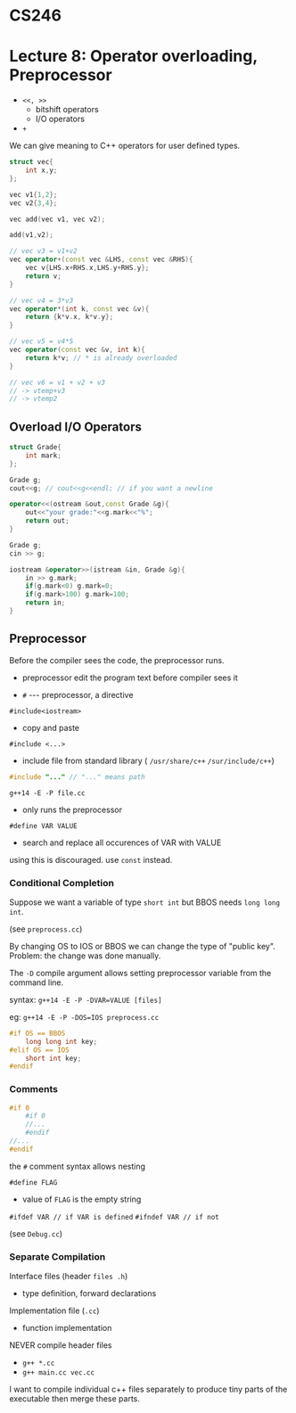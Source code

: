 # CS246
# Lecture 8: Operator overloading, Preprocessor

- `<<, >>`
	- bitshift operators
	- I/O operators
- `+`

We can give meaning to C++ operators for user defined types.


```cpp
struct vec{
	int x,y;
};

vec v1{1,2};
vec v2{3,4};

vec add(vec v1, vec v2);

add(v1,v2);

// vec v3 = v1+v2
vec operator+(const vec &LHS, const vec &RHS){
	vec v{LHS.x+RHS.x,LHS.y+RHS.y};
	return v;
}

// vec v4 = 3*v3
vec operator*(int k, const vec &v){
	return {k*v.x, k*v.y};
}

// vec v5 = v4*5
vec operator(const vec &v, int k){
	return k*v; // * is already overloaded
}

// vec v6 = v1 + v2 + v3
// -> vtemp+v3
// -> vtemp2
```

## Overload I/O Operators
```cpp
struct Grade{
	int mark;
};

Grade g;
cout<<g; // cout<<g<<endl; // if you want a newline

operator<<(ostream &out,const Grade &g){
	out<<"your grade:"<<g.mark<<"%";
	return out;
}

Grade g;
cin >> g;

iostream &operator>>(istream &in, Grade &g){
	in >> g.mark;
	if(g.mark<0) g.mark=0;
	if(g.mark>100) g.mark=100;
	return in;
}
```


## Preprocessor

Before the compiler sees the code, the preprocessor runs.

- preprocessor edit the program text before compiler sees it

- `#` --- preprocessor, a directive

`#include<iostream>` <br>
- copy and paste 

`#include <...>`
- include file from standard library ( `/usr/share/c++`  `/sur/include/c++`)

```cpp
#include "..." // "..." means path
```

`g++14 -E -P file.cc`
- only runs the preprocessor

`#define VAR VALUE`
- search and replace all occurences of VAR with VALUE

using this is discouraged. use `const` instead.

### Conditional Completion
Suppose we want a variable of type `short int` but BBOS needs `long long int`.

(see `preprocess.cc`)

By changing OS to IOS or BBOS we can change the type of "public key".
Problem: the change was done manually.

The `-D` compile argument allows setting preprocessor variable from the command line.

syntax: `g++14 -E -P -DVAR=VALUE [files]`

eg: `g++14 -E -P -DOS=IOS preprocess.cc`

```cpp
#if OS == BBOS
	long long int key;
#elif OS == IOS
	short int key;
#endif
```

### Comments

```cpp
#if 0
	#if 0
	//...
	#endif
//...
#endif
```
the `#` comment syntax allows nesting

`#define FLAG`
- value of `FLAG` is the empty string


`#ifdef VAR // if VAR is defined`
`#ifndef VAR // if not`

(see `Debug.cc`)

### Separate Compilation
Interface files (header `files .h`)
- type definition, forward declarations<br>

Implementation file (`.cc`)<br>
- function implementation

NEVER compile header files

- `g++ *.cc`
- `g++ main.cc vec.cc`

I want to compile individual c++ files separately to produce tiny parts of the executable then merge these parts.


